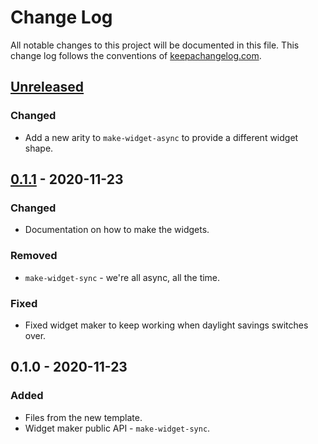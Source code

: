 # Change Log
All notable changes to this project will be documented in this file. This change log follows the conventions of [keepachangelog.com](http://keepachangelog.com/).

## [Unreleased]
### Changed
- Add a new arity to `make-widget-async` to provide a different widget shape.

## [0.1.1] - 2020-11-23
### Changed
- Documentation on how to make the widgets.

### Removed
- `make-widget-sync` - we're all async, all the time.

### Fixed
- Fixed widget maker to keep working when daylight savings switches over.

## 0.1.0 - 2020-11-23
### Added
- Files from the new template.
- Widget maker public API - `make-widget-sync`.

[Unreleased]: https://github.com/your-name/segue/compare/0.1.1...HEAD
[0.1.1]: https://github.com/your-name/segue/compare/0.1.0...0.1.1
